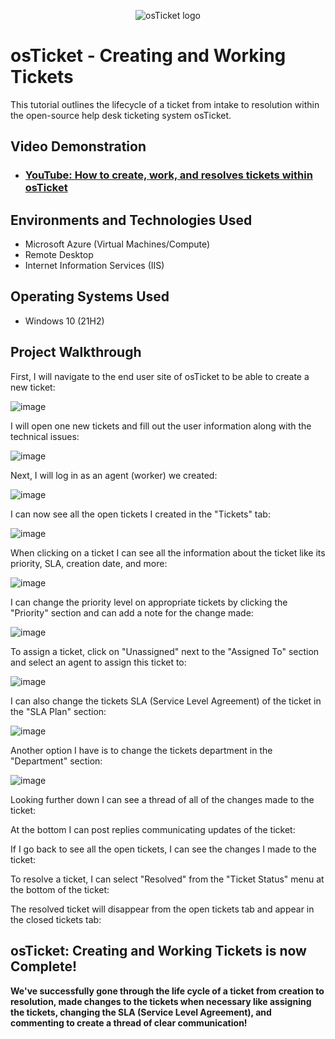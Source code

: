 <p align="center">
<img src="https://i.imgur.com/Clzj7Xs.png" alt="osTicket logo"/>
</p>

<h1>osTicket - Creating and Working Tickets</h1>
This tutorial outlines the lifecycle of a ticket from intake to resolution within the open-source help desk ticketing system osTicket.<br />


<h2>Video Demonstration</h2>

- ### [YouTube: How to create, work, and resolves tickets within osTicket](https://www.youtube.com)

<h2>Environments and Technologies Used</h2>

- Microsoft Azure (Virtual Machines/Compute)
- Remote Desktop
- Internet Information Services (IIS)

<h2>Operating Systems Used </h2>

- Windows 10</b> (21H2)

<h2>Project Walkthrough</h2>

First, I will navigate to the end user site of osTicket to be able to create a new ticket:

![image](https://github.com/user-attachments/assets/aadcbf54-71f9-44b3-9179-bd83073da02b)

I will open one new tickets and fill out the user information along with the technical issues:

![image](https://github.com/user-attachments/assets/636e60bb-3a9d-4a69-90e2-9bfa409c4028)

Next, I will log in as an agent (worker) we created:

![image](https://github.com/user-attachments/assets/5de13c9e-00b8-4d72-8227-435849536827)

I can now see all the open tickets I created in the "Tickets" tab:

![image](https://github.com/user-attachments/assets/478fed00-3e73-4c40-8b0d-edbe03efd420)

When clicking on a ticket I can see all the information about the ticket like its priority, SLA, creation date, and more:

![image](https://github.com/user-attachments/assets/953ee902-dd3d-4318-b78d-ae46dc839e1a)

I can change the priority level on appropriate tickets by clicking the "Priority" section and can add a note for the change made:

![image](https://github.com/user-attachments/assets/0592ab24-854e-418b-8188-70de8c35b8a7)

To assign a ticket, click on "Unassigned" next to the "Assigned To" section and select an agent to assign this ticket to:

![image](https://github.com/user-attachments/assets/6e4de874-f4c6-42b3-b4c2-cbe39ee70581)

I can also change the tickets SLA (Service Level Agreement) of the ticket in the "SLA Plan" section:

![image](https://github.com/user-attachments/assets/e4441bc3-be0d-4dc5-96d7-8b9f92ec4418)

Another option I have is to change the tickets department in the "Department" section:

![image](https://github.com/user-attachments/assets/a33e64cd-142c-48a7-9686-6c7807363472)

Looking further down I can see a thread of all of the changes made to the ticket:



At the bottom I can post replies communicating updates of the ticket:



If I go back to see all the open tickets, I can see the changes I made to the ticket:

To resolve a ticket, I can select "Resolved" from the "Ticket Status" menu at the bottom of the ticket:

The resolved ticket will disappear from the open tickets tab and appear in the closed tickets tab:

<h2>osTicket: Creating and Working Tickets is now Complete!</h2>

<b> We've successfully gone through the life cycle of a ticket from creation to resolution, made changes to the tickets when necessary like assigning the tickets, changing the SLA (Service Level Agreement), and commenting to create a thread of clear communication! </b>
